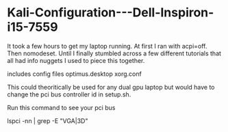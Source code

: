 # Kali-Configuration---Dell-Inspiron-i15-7559

It took a few hours to get my laptop running. At first I ran with acpi=off. Then nomodeset. 
Until I finally stumbled across a few different tutorials that all had info nuggets I used to piece this together.

includes config files
optimus.desktop
xorg.conf

This could theoritically be used for any dual gpu laptop but would have to change the pci bus controller id in setup.sh.

Run this command to see your pci bus

lspci -nn | grep -E "VGA|3D"

